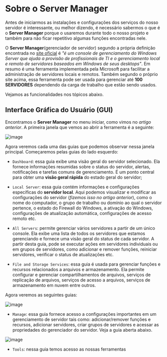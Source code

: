 # Sobre o Server Manager

Antes de iniciarmos as instalações e configurações dos serviços do nosso servidor é interessante, ou melhor dizendo, é necessário sabermos o que é o **Server Manager** porque o usaremos durante todo o nosso projeto e também para não ficar repetitivo algumas funções encontradas nele.

O **Server Manager**(gerenciador de servidor) segundo a própria definição encontrada no [site oficial](https://learn.microsoft.com/pt-br/windows-server/administration/server-manager/server-manager) é *"é um console de gerenciamento do Windows Server que ajuda a provisão de profissionais de TI e o gerenciamento local e remoto de servidores baseados em Windows de seus desktops"*. Em resumo é uma ferramenta implementada pela Microsoft para facilitar a administração de servidores locais e remotos. Também segundo o próprio site acima, essa ferramenta pode ser usada para gerenciar até **100 SERVIDORES** dependendo da carga de trabalho que estão sendo usados. 

Vejamos as funcionalidades nos tópicos abaixo.

## Interface Gráfica do Usuário (GUI)

Encontramos o **Server Manager** no menu iniciar, como vimos no *artigo anterior*. A primeira janela que vemos ao abrir a ferramenta é a seguinte:

![image](https://github.com/wendersoon/WindowsServer/assets/104470835/772c8260-c19a-4f1d-8fad-299f17dab341)

Agora veremos cada uma das guias que podemos observar nessa janela principal. Começaremos pelas guias do lado esquerdo:

* `Dashboard`: essa guia exibe uma visão geral do servidor selecionado. Ela fornece informações resumidas sobre o status do servidor, alertas, notificações e tarefas comuns de gerenciamento. É um ponto central para obter uma **visão geral rápida** do estado geral do servidor;

* `Local Server`: essa guia contém informações e configurações específicas do **servidor local**. Aqui podemos visualizar e modificar as configurações do servidor (*fizemos isso no artigo anterior*), como o nome do computador, o grupo de trabalho ou domínio ao qual o servidor pertence, o estado do Firewall do Windows, a ativação do Windows, configurações de atualização automática, configurações de acesso remoto etc.

* `All Servers`: permite gerenciar vários servidores a partir de um único console. Ela exibe uma lista de todos os servidores que estamos gerenciando e fornece uma visão geral do status de cada servidor. A partir desta guia, pode se executar ações em servidores individuais ou em grupos de servidores, como adicionar e remover funções, reiniciar servidores, verificar o status de atualizações etc.

* `File and Storage Services`: essa guia é usada para gerenciar funções e recursos relacionados a arquivos e armazenamento. Ela permite configurar e gerenciar compartilhamentos de arquivos, serviços de replicação de arquivos, serviços de acesso a arquivos, serviços de armazenamento em nuvem entre outros.

Agora veremos as seguintes guias:

![image](https://github.com/wendersoon/WindowsServer/assets/104470835/c504bbf5-2a8d-4e12-813d-3242e7ad9b7e)

* `Manage`: essa guia fornece acesso a configurações importantes em um gerenciamento de servidor tais como: adicionar/remover funções e recursos, adicionar servidores, criar grupos de servidores e acessar as propriedades do gerenciador do servidor. Veja a guia aberta abaixo.

![image](https://github.com/wendersoon/WindowsServer/assets/104470835/f338f6d6-f318-4760-89e0-3d8b54124759)

* `Tools`: nessa guia temos acesso as nossas ferramentas
